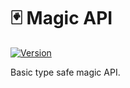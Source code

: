 #  🃏 Magic ️API

[![Version](https://img.shields.io/npm/v/magic-api-ts.svg)](https://www.npmjs.org/package/magic-api-ts)  

Basic type safe magic API.